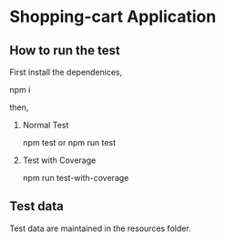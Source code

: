 # Shopping-cart Application

## How to run the test

First install the dependenices,

npm i

then,

1. Normal Test

   npm test or npm run test

2. Test with Coverage

   npm run test-with-coverage

## Test data

Test data are maintained in the resources folder.
